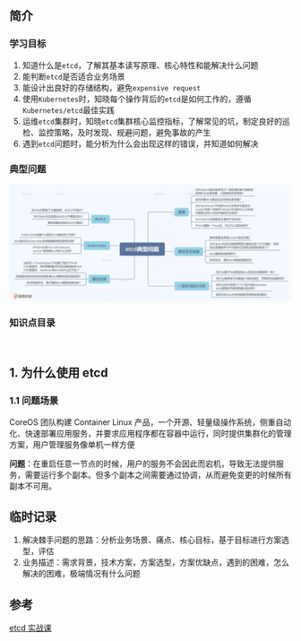 ## 简介

### 学习目标

1. 知道什么是`etcd`，了解其基本读写原理、核心特性和能解决什么问题
2. 能判断`etcd`是否适合业务场景
3. 能设计出良好的存储结构，避免`expensive request`
4. 使用`Kubernetes`时，知晓每个操作背后的`etcd`是如何工作的，遵循`Kubernetes/etcd`最佳实践
5. 运维`etcd`集群时，知晓`etcd`集群核心监控指标，了解常见的坑，制定良好的巡检、监控策略，及时发现、规避问题，避免事故的产生
6. 遇到`etcd`问题时，能分析为什么会出现这样的错误，并知道如何解决



### 典型问题

![img](../static/7e05c744ba292cf26c39d69101200554.jpg)



### 知识点目录







<br>

## 1. 为什么使用 etcd

### 1.1 问题场景

CoreOS 团队构建 Container Linux 产品，一个开源、轻量级操作系统，侧重自动化、快速部署应用服务，并要求应用程序都在容器中运行，同时提供集群化的管理方案，用户管理服务像单机一样方便

**问题**：在重启任意一节点的时候，用户的服务不会因此而宕机，导致无法提供服务，需要运行多个副本。但多个副本之间需要通过协调，从而避免变更的时候所有副本不可用。





### 



















## 临时记录

1. 解决棘手问题的思路：分析业务场景、痛点、核心目标，基于目标进行方案选型，评估
2. 业务描述：需求背景，技术方案，方案选型，方案优缺点，遇到的困难，怎么解决的困难，极端情况有什么问题







## 参考

[etcd 实战课](https://time.geekbang.org/column/intro/100069901?tab=catalog)